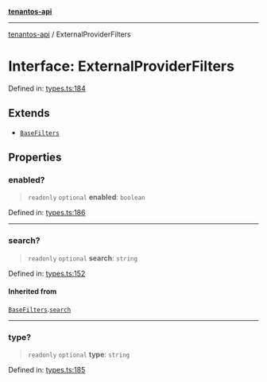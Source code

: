 [**tenantos-api**](../README.md)

***

[tenantos-api](../globals.md) / ExternalProviderFilters

# Interface: ExternalProviderFilters

Defined in: [types.ts:184](https://github.com/shadmanZero/tenantos-api/blob/fe61944d7cb3ee6cc3061a8309e45287291cb501/src/types.ts#L184)

## Extends

- [`BaseFilters`](BaseFilters.md)

## Properties

### enabled?

> `readonly` `optional` **enabled**: `boolean`

Defined in: [types.ts:186](https://github.com/shadmanZero/tenantos-api/blob/fe61944d7cb3ee6cc3061a8309e45287291cb501/src/types.ts#L186)

***

### search?

> `readonly` `optional` **search**: `string`

Defined in: [types.ts:152](https://github.com/shadmanZero/tenantos-api/blob/fe61944d7cb3ee6cc3061a8309e45287291cb501/src/types.ts#L152)

#### Inherited from

[`BaseFilters`](BaseFilters.md).[`search`](BaseFilters.md#search)

***

### type?

> `readonly` `optional` **type**: `string`

Defined in: [types.ts:185](https://github.com/shadmanZero/tenantos-api/blob/fe61944d7cb3ee6cc3061a8309e45287291cb501/src/types.ts#L185)

